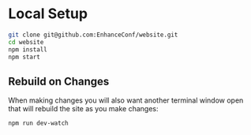# Local Setup


```bash
git clone git@github.com:EnhanceConf/website.git
cd website
npm install
npm start
```


## Rebuild on Changes

When making changes you will also want another terminal window open that will rebuild the site as you make changes:

```bash
npm run dev-watch
```
